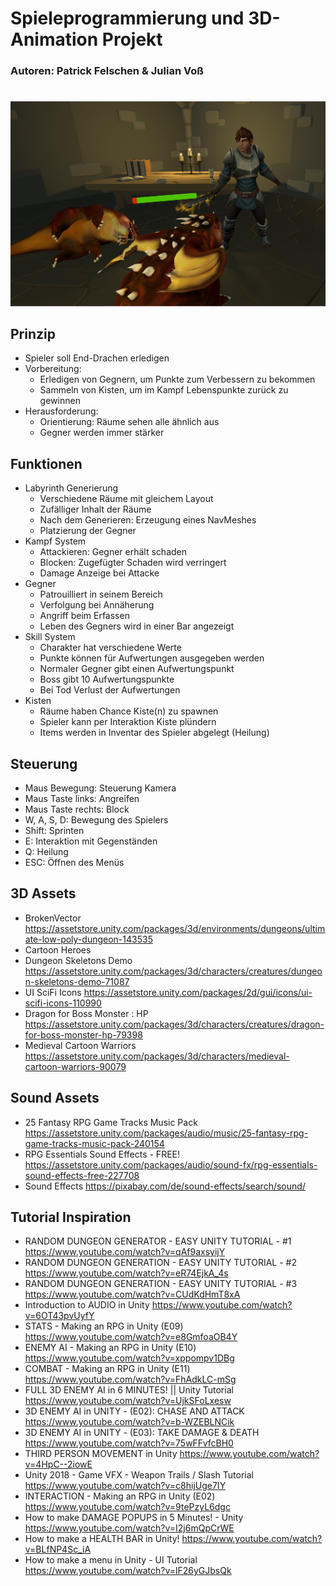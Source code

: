 # Spieleprogrammierung und 3D-Animation Projekt

### Autoren: Patrick Felschen & Julian Voß

#

![Screenshot](Screenshot.png)

## Prinzip

- Spieler soll End-Drachen erledigen
- Vorbereitung:
  - Erledigen von Gegnern, um Punkte zum Verbessern zu bekommen
  - Sammeln von Kisten, um im Kampf Lebenspunkte zurück zu gewinnen
- Herausforderung:
  - Orientierung: Räume sehen alle ähnlich aus
  - Gegner werden immer stärker

## Funktionen

- Labyrinth Generierung
  - Verschiedene Räume mit gleichem Layout
  - Zufälliger Inhalt der Räume
  - Nach dem Generieren: Erzeugung eines NavMeshes
  - Platzierung der Gegner
- Kampf System
  - Attackieren: Gegner erhält schaden
  - Blocken: Zugefügter Schaden wird verringert
  - Damage Anzeige bei Attacke
- Gegner
  - Patrouilliert in seinem Bereich
  - Verfolgung bei Annäherung
  - Angriff beim Erfassen
  - Leben des Gegners wird in einer Bar angezeigt
- Skill System
  - Charakter hat verschiedene Werte
  - Punkte können für Aufwertungen ausgegeben werden
  - Normaler Gegner gibt einen Aufwertungspunkt
  - Boss gibt 10 Aufwertungspunkte
  - Bei Tod Verlust der Aufwertungen
- Kisten
  - Räume haben Chance Kiste(n) zu spawnen
  - Spieler kann per Interaktion Kiste plündern
  - Items werden in Inventar des Spieler abgelegt (Heilung)

## Steuerung

- Maus Bewegung: Steuerung Kamera
- Maus Taste links: Angreifen
- Maus Taste rechts: Block
- W, A, S, D: Bewegung des Spielers
- Shift: Sprinten
- E: Interaktion mit Gegenständen
- Q: Heilung
- ESC: Öffnen des Menüs

## 3D Assets

- BrokenVector
  https://assetstore.unity.com/packages/3d/environments/dungeons/ultimate-low-poly-dungeon-143535
- Cartoon Heroes
- Dungeon Skeletons Demo https://assetstore.unity.com/packages/3d/characters/creatures/dungeon-skeletons-demo-71087
- UI SciFi Icons https://assetstore.unity.com/packages/2d/gui/icons/ui-scifi-icons-110990
- Dragon for Boss Monster : HP https://assetstore.unity.com/packages/3d/characters/creatures/dragon-for-boss-monster-hp-79398
- Medieval Cartoon Warriors https://assetstore.unity.com/packages/3d/characters/medieval-cartoon-warriors-90079

## Sound Assets

- 25 Fantasy RPG Game Tracks Music Pack https://assetstore.unity.com/packages/audio/music/25-fantasy-rpg-game-tracks-music-pack-240154
- RPG Essentials Sound Effects - FREE! https://assetstore.unity.com/packages/audio/sound-fx/rpg-essentials-sound-effects-free-227708
- Sound Effects https://pixabay.com/de/sound-effects/search/sound/

## Tutorial Inspiration

- RANDOM DUNGEON GENERATOR - EASY UNITY TUTORIAL - #1 https://www.youtube.com/watch?v=qAf9axsyijY
- RANDOM DUNGEON GENERATION - EASY UNITY TUTORIAL - #2 https://www.youtube.com/watch?v=eR74EjkA_4s
- RANDOM DUNGEON GENERATION - EASY UNITY TUTORIAL - #3 https://www.youtube.com/watch?v=CUdKdHmT8xA
- Introduction to AUDIO in Unity https://www.youtube.com/watch?v=6OT43pvUyfY
- STATS - Making an RPG in Unity (E09) https://www.youtube.com/watch?v=e8GmfoaOB4Y
- ENEMY AI - Making an RPG in Unity (E10) https://www.youtube.com/watch?v=xppompv1DBg
- COMBAT - Making an RPG in Unity (E11) https://www.youtube.com/watch?v=FhAdkLC-mSg
- FULL 3D ENEMY AI in 6 MINUTES! || Unity Tutorial https://www.youtube.com/watch?v=UjkSFoLxesw
- 3D ENEMY AI in UNITY - (E02): CHASE AND ATTACK https://www.youtube.com/watch?v=b-WZEBLNCik
- 3D ENEMY AI in UNITY - (E03): TAKE DAMAGE & DEATH https://www.youtube.com/watch?v=75wFFvfcBH0
- THIRD PERSON MOVEMENT in Unity https://www.youtube.com/watch?v=4HpC--2iowE
- Unity 2018 - Game VFX - Weapon Trails / Slash Tutorial https://www.youtube.com/watch?v=c8hijUge7IY
- INTERACTION - Making an RPG in Unity (E02) https://www.youtube.com/watch?v=9tePzyL6dgc
- How to make DAMAGE POPUPS in 5 Minutes! - Unity https://www.youtube.com/watch?v=I2j6mQpCrWE
- How to make a HEALTH BAR in Unity! https://www.youtube.com/watch?v=BLfNP4Sc_iA
- How to make a menu in Unity - UI Tutorial https://www.youtube.com/watch?v=lF26yGJbsQk
